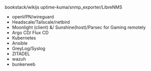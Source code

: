 bookstack/wikijs
uptime-kuma/snmp_exporter/LibreNMS
- openVPN/wireguard
- Headscale/Tailscale/netbird
- Moonlight (client) &/ Sunshine(host)/Parsec for Gaming remotely
- Argo CD/ Flux CD
- Kubernetes
- Ansible
- GreyLog/Syslog
- ZITADEL 
- wazuh
- bunkerweb